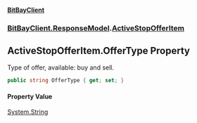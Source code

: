 #### [BitBayClient](./index.md 'index')
### [BitBayClient.ResponseModel](./BitBayClient-ResponseModel.md 'BitBayClient.ResponseModel').[ActiveStopOfferItem](./BitBayClient-ResponseModel-ActiveStopOfferItem.md 'BitBayClient.ResponseModel.ActiveStopOfferItem')
## ActiveStopOfferItem.OfferType Property
Type of offer, available: buy and sell.  
```csharp
public string OfferType { get; set; }
```
#### Property Value
[System.String](https://docs.microsoft.com/en-us/dotnet/api/System.String 'System.String')  
